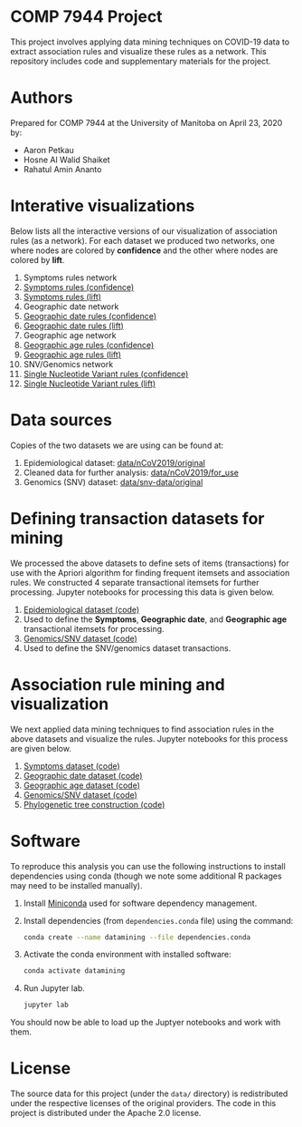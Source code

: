 # COMP 7944 Project

This project involves applying data mining techniques on COVID-19 data to extract association rules and visualize these rules as a network. This repository includes code and supplementary materials for the project.

# Authors

Prepared for COMP 7944 at the University of Manitoba on April 23, 2020 by:

* Aaron Petkau
* Hosne Al Walid Shaiket
* Rahatul Amin Ananto

# Interative visualizations

Below lists all the interactive versions of our visualization of association rules (as a network). For each dataset we produced two networks, one where nodes are colored by **confidence** and the other where nodes are colored by **lift**.

1. Symptoms rules network
  1. [Symptoms rules (confidence)](https://apetkau.github.io/comp7944-project/symptoms-rules-confidence.html)
  2. [Symptoms rules (lift)](https://apetkau.github.io/comp7944-project/symptoms-rules-lift.html)
2. Geographic date network
  1. [Geographic date rules (confidence)](https://apetkau.github.io/comp7944-project/geo-date-rules-confidence.html)
  2. [Geographic date rules (lift)](https://apetkau.github.io/comp7944-project/geo-date-rules-lift.html)
3. Geographic age network
  1. [Geographic age rules (confidence)](https://apetkau.github.io/comp7944-project/geo-age-rules-confidence.html)
  2. [Geographic age rules (lift)](https://apetkau.github.io/comp7944-project/geo-age-rules-lift.html)
4. SNV/Genomics network
  1. [Single Nucleotide Variant rules (confidence)](https://apetkau.github.io/comp7944-project/snv-rules-confidence.html)
  2. [Single Nucleotide Variant rules (lift)](https://apetkau.github.io/comp7944-project/snv-rules-lift.html)

# Data sources

Copies of the two datasets we are using can be found at:

1. Epidemiological dataset: [data/nCoV2019/original](data/nCoV2019/original)
  2. Cleaned data for further analysis: [data/nCoV2019/for_use](data/nCoV2019/for_use)
2. Genomics (SNV) dataset: [data/snv-data/original](data/snv-data/original)

# Defining transaction datasets for mining

We processed the above datasets to define sets of items (transactions) for use with the Apriori algorithm for finding frequent itemsets and association rules. We constructed 4 separate transactional itemsets for further processing. Jupyter notebooks for processing this data is given below.

1. [Epidemiological dataset (code)](data/nCoV2019/for_use/extract-transactions.ipynb)
  1. Used to define the **Symptoms**, **Geographic date**, and **Geographic age** transactional itemsets for processing.
2. [Genomics/SNV dataset (code)](data/snv-data/for_use/snv-extract-transactions.ipynb)
  1. Used to define the SNV/genomics dataset transactions.
    
# Association rule mining and visualization

We next applied data mining techniques to find association rules in the above datasets and visualize the rules. Jupyter notebooks for this process are given below.

1. [Symptoms dataset (code)](analysis/symptom/symptoms-mining.ipynb)
2. [Geographic date dataset (code)](analysis/geo-date/geo_date_mining.ipynb)
3. [Geographic age dataset (code)](analysis/geo-age/geo_age_mining.ipynb)
4. [Genomics/SNV dataset (code)](analysis/snv-data/snv-mining.ipynb)
  1. [Phylogenetic tree construction (code)](analysis/snv-data/phylo-tree.ipynb)

# Software

To reproduce this analysis you can use the following instructions to install dependencies using conda (though we note some additional R packages may need to be installed manually).

1. Install [Miniconda](https://docs.conda.io/en/latest/miniconda.html) used for software dependency management.
2. Install dependencies (from `dependencies.conda` file) using the command:

   ```bash
   conda create --name datamining --file dependencies.conda
   ```

3. Activate the conda environment with installed software:

   ```bash
   conda activate datamining
   ```

4. Run Jupyter lab.

   ```bash
   jupyter lab
   ```

You should now be able to load up the Juptyer notebooks and work with them.

# License

The source data for this project (under the `data/` directory) is redistributed under the respective licenses of the original providers. The code in this project is distributed under the Apache 2.0 license.
